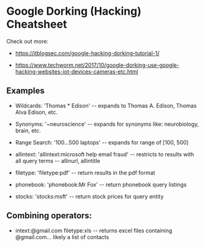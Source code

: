# Google Dorking (Hacking) Cheatsheet

Check out more: 

* https://itblogsec.com/google-hacking-dorking-tutorial-1/

* https://www.techworm.net/2017/10/google-dorking-use-google-hacking-websites-iot-devices-cameras-etc.html

## Examples


* Wildcards: 'Thomas * Edison' -- expands to Thomas A. Edison, Thomas Alva Edison, etc.

* Synonyms: '~neuroscience' -- expands for synonyms like: neurobiology, brain, etc.

* Range Search: '$100...$500 laptops' -- expands for range of [100, 500]

* allintext: 'allintext:microsoft help email fraud' -- restricts to results with all query terms
  -- allinurl, allintitle

* filetype: 'filetype:pdf' -- return results in the pdf format

* phonebook: 'phonebook:Mr Fox' -- return phonebook query listings

* stocks: 'stocks:msft' -- return stock prices for query entity

## Combining operators:

* intext:@gmail.com filetype:xls -- returns excel files containing @gmail.com... likely a list of contacts
